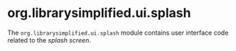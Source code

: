 org.librarysimplified.ui.splash
===

The `org.librarysimplified.ui.splash` module contains user interface
code related to the _splash screen_.
